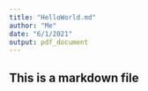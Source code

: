```yaml
---
title: "HelloWorld.md"
author: "Me"
date: "6/1/2021"
output: pdf_document
---
```


## This is a markdown file
